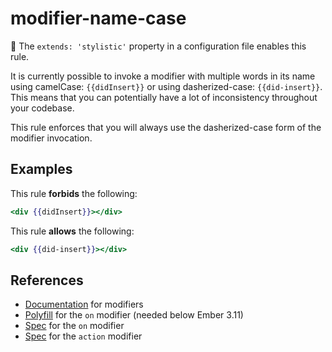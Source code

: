 # modifier-name-case

:nail_care: The `extends: 'stylistic'` property in a configuration file enables this rule.

It is currently possible to invoke a modifier with multiple words in its name
using camelCase: `{{didInsert}}` or using dasherized-case: `{{did-insert}}`.
This means that you can potentially have a lot of inconsistency throughout your
codebase.

This rule enforces that you will always use the dasherized-case form of the
modifier invocation.

## Examples

This rule **forbids** the following:

```hbs
<div {{didInsert}}></div>
```

This rule **allows** the following:

```hbs
<div {{did-insert}}></div>
```

## References

* [Documentation](https://guides.emberjs.com/release/components/template-lifecycle-dom-and-modifiers/#toc_event-handlers) for modifiers
* [Polyfill](https://github.com/buschtoens/ember-on-modifier) for the `on` modifier (needed below Ember 3.11)
* [Spec](http://api.emberjs.com/ember/release/classes/Ember.Templates.helpers/methods/fn?anchor=on) for the `on` modifier
* [Spec](https://api.emberjs.com/ember/release/classes/Ember.Templates.helpers/methods/action?anchor=action) for the `action` modifier
